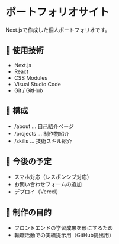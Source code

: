 # ポートフォリオサイト

Next.jsで作成した個人ポートフォリオです。

## 🔧 使用技術

- Next.js
- React
- CSS Modules
- Visual Studio Code
- Git / GitHub

## 📁 構成

- /about … 自己紹介ページ
- /projects … 制作物紹介
- /skills … 技術スキル紹介

## 📝 今後の予定

- スマホ対応（レスポンシブ対応）
- お問い合わせフォームの追加
- デプロイ（Vercel）

## 📌 制作の目的

- フロントエンドの学習成果を形にするため
- 転職活動での実績提示用（GitHub提出用）
